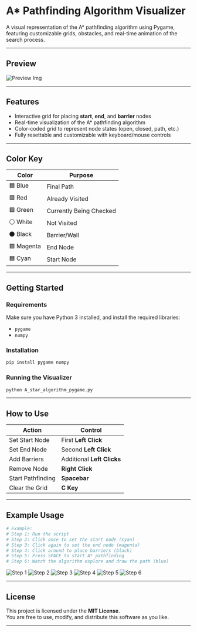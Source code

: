 
# A* Pathfinding Algorithm Visualizer

A visual representation of the A* pathfinding algorithm using Pygame, featuring customizable grids, obstacles, and real-time animation of the search process.

---

## Preview

<!-- Add a screenshot or GIF of the visualizer here -->
![Preview Img](image.png)

---

## Features

- Interactive grid for placing **start**, **end**, and **barrier** nodes
- Real-time visualization of the A* pathfinding algorithm
- Color-coded grid to represent node states (open, closed, path, etc.)
- Fully resettable and customizable with keyboard/mouse controls

---

## Color Key

| Color      | Purpose               |
|------------|------------------------|
| 🟦 Blue     | Final Path             |
| 🟥 Red      | Already Visited        |
| 🟩 Green    | Currently Being Checked|
| ⚪ White    | Not Visited            |
| ⚫ Black    | Barrier/Wall           |
| 🟪 Magenta  | End Node               |
| 🟦 Cyan     | Start Node             |

---

## Getting Started

### Requirements

Make sure you have Python 3 installed, and install the required libraries:

- `pygame`
- `numpy`

### Installation

```bash
pip install pygame numpy
```

### Running the Visualizer

```bash
python A_star_algorithm_pygame.py
```

---

## How to Use

| Action                  | Control                      |
|-------------------------|------------------------------|
| Set Start Node          | First **Left Click**         |
| Set End Node            | Second **Left Click**        |
| Add Barriers            | Additional **Left Clicks**   |
| Remove Node             | **Right Click**              |
| Start Pathfinding       | **Spacebar**                 |
| Clear the Grid          | **C Key**                    |

---

## Example Usage

```python
# Example:
# Step 1: Run the script
# Step 2: Click once to set the start node (cyan)
# Step 3: Click again to set the end node (magenta)
# Step 4: Click around to place barriers (black)
# Step 5: Press SPACE to start A* pathfinding
# Step 6: Watch the algorithm explore and draw the path (blue)
```

<!-- Add screenshots or specific use case examples here -->
![Step 1](image-1.png)
![Step 2](image-2.png)
![Step 3](image-3.png)
![Step 4](image-4.png)
![Step 5](image-5.png)
![Step 6](image-6.png)

---

## License

This project is licensed under the **MIT License**.  
You are free to use, modify, and distribute this software as you like.

---

